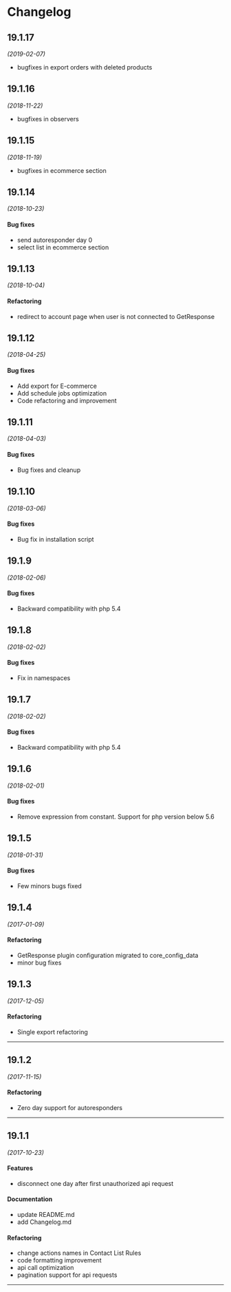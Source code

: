 # Changelog

## 19.1.17
*(2019-02-07)*
* bugfixes in export orders with deleted products

## 19.1.16
*(2018-11-22)*
* bugfixes in observers

## 19.1.15
*(2018-11-19)*
* bugfixes in ecommerce section

## 19.1.14
*(2018-10-23)*

#### Bug fixes
* send autoresponder day 0
* select list in ecommerce section

## 19.1.13
*(2018-10-04)*

#### Refactoring
* redirect to account page when user is not connected to GetResponse

## 19.1.12
*(2018-04-25)*

#### Bug fixes
* Add export for E-commerce
* Add schedule jobs optimization
* Code refactoring and improvement

## 19.1.11
*(2018-04-03)*

#### Bug fixes
* Bug fixes and cleanup

## 19.1.10
*(2018-03-06)*

#### Bug fixes
* Bug fix in installation script

## 19.1.9
*(2018-02-06)*

#### Bug fixes
* Backward compatibility with php 5.4

## 19.1.8
*(2018-02-02)*

#### Bug fixes
* Fix in namespaces

## 19.1.7
*(2018-02-02)*

#### Bug fixes
* Backward compatibility with php 5.4

## 19.1.6
*(2018-02-01)*

#### Bug fixes
* Remove expression from constant. Support for php version below 5.6

## 19.1.5
*(2018-01-31)*

#### Bug fixes
* Few minors bugs fixed

## 19.1.4
*(2017-01-09)*

#### Refactoring
* GetResponse plugin configuration migrated to core_config_data
* minor bug fixes

## 19.1.3
*(2017-12-05)*

#### Refactoring
* Single export refactoring

---

## 19.1.2
*(2017-11-15)*

#### Refactoring
* Zero day support for autoresponders

---


## 19.1.1
*(2017-10-23)*

#### Features
* disconnect one day after first unauthorized api request

#### Documentation
* update README.md
* add Changelog.md

#### Refactoring
* change actions names in Contact List Rules
* code formatting improvement
* api call optimization
* pagination support for api requests

---



